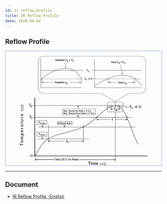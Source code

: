 ```yaml
---
id: ir_reflow_profile
title: IR Reflow Profile
date: 2020-04-02
---
```


## Reflow Profile

![ir_reflow](/img/design_guide/reflow_profile/ir_reflow_profile.png)

-----

## Document

* [IR Reflow Profile -English](/img/design_guide/reflow_profile/ir_reflow_profile.pdf)

